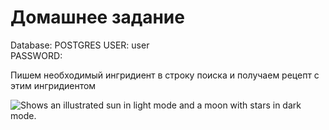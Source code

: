 # Домашнее задание

Database: POSTGRES
USER: user  
PASSWORD:

Пишем необходимый ингридиент в строку поиска и получаем рецепт
с этим ингридиентом

<picture>
  <source media="(prefers-color-scheme: dark)" srcset="https://disk.yandex.ru/i/X9elvDliH6Ohag">
  <source media="(prefers-color-scheme: light)" srcset="https://disk.yandex.ru/d/QWQQ61FAVtwksg">
  <img alt="Shows an illustrated sun in light mode and a moon with stars in dark mode." src="https://user-images.githubusercontent.com/25423296/163456779-a8556205-d0a5-45e2-ac17-42d089e3c3f8.png">
</picture>






